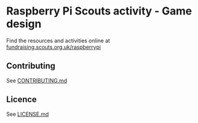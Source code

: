 # Raspberry Pi Scouts activity - Game design

Find the resources and activities online at [fundraising.scouts.org.uk/raspberrypi](https://fundraising.scouts.org.uk/raspberrypi)

## Contributing
See [CONTRIBUTING.md](CONTRIBUTING.md)

## Licence
See [LICENSE.md](LICENSE.md)
